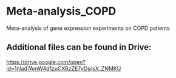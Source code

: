 # Meta-analysis_COPD
Meta-analysis of gene expression experiments on COPD patients 

## Additional files can be found in Drive:

https://drive.google.com/open?id=1nlad7AmW4d1zuCX6zZE7vDsrsX_ZNMKU
